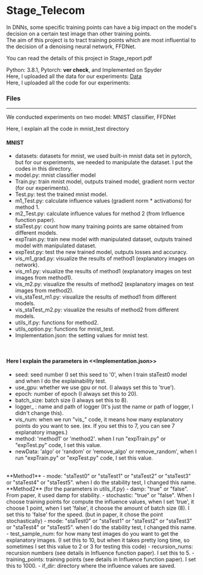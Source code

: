 # Stage_Telecom

 
In DNNs, some specific training points can have a big impact on the model's decision on a certain test image than other training points.   
The aim of this project is to tract training points which are most influential to the decision of a denoising neural network, FFDNet.   
   
You can read the details of this project in Stage_report.pdf   
   
   
Python: 3.8.1, Pytorch: **ver check**, and Implemented on Spyder   
Here, I uploaded all the data for our experiments: [Data](https://drive.google.com/drive/folders/1yK_4DgJzb4Ify3Tp7nRX3B2mD8qlQ2iI?usp=sharing)   
Here, I uploaded all the code for our experiments:   
   
   
   
### Files  
-------------------------------------------------------
  
We conducted experiments on two model: MNIST classifier, FFDNet  
  
  
  
Here, I explain all the code in mnist_test directory
  
#### MNIST  
- datasets: datasets for mnist, we used built-in mnist data set in pytorch, but for our experiments, we needed to manipulate the dataset. I put the codes in this directory.
- model.py: mnist classifier model
- Train.py: train mnist model, outputs trained model, gradient norm vector (for our experiments).
- Test.py: test the trained mnist model.
- m1_Test.py: calculate influence values (gradient norm * activations) for method 1.
- m2_Test.py: calculate influence values for method 2 (from Influence function paper).
- staTest.py: count how many training points are same obtained from different models.
- expTrain.py: train new model with manipulated dataset, outputs trained model with manipulated dataset.
- expTest.py: test the new trained model, outputs losses and accuracy.
- vis_m1_grad.py: visualize the results of method1 (explanatory images on network).
- vis_m1.py: visualize the results of method1 (explanatory images on test images from method1).
- vis_m2.py: visualize the results of method2 (explanatory images on test images from method2).
- vis_staTest_m1.py: visualize the results of method1 from different models.
- vis_staTest_m2.py: visualize the results of method2 from different models.
- utils_if.py: functions for method2.
- utils_option.py: functions for mnist_test.
- Implementation.json: the setting values for mnist test.
<br />

#### Here I explain the parameters in <<Implementation.json>>
- seed: seed number (I set this seed to '0', when I train staTest0 model and when I do the explainability test.
- use_gpu: whether we use gpu or not. (I always set this to 'true').
- epoch: number of epoch (I always set this to 20).
- batch_size: batch size (I always set this to 8).
- logger_ : name and path of logger (It's just the name or path of logger, I didn't change this).
- vis_num: when we run "vis_" code, it means how many explanatory points do you want to see. (ex. If you set this to 7, you can see 7 explanatory images.)
- method: 'method1' or 'method2'. when I run "expTrain.py" or "expTest.py" code, I set this value.
- newData: 'algo' or 'random' or 'remove_algo' or remove_random', when I run "expTrain.py" or "expTest.py" code, I set this value.
<br />
  **Method1**  
- mode: "staTest0" or "staTest1" or "staTest2" or "staTest3" or "staTest4" or "staTest5". when I do the stability test, I changed this name.
<br />
  **Method2** (for the parameters in utils_if.py)  
- damp: "true" or "false". From paper, it used damp for stability.
- stochastic: "true" or "false". When I choose training points for compute the influence values, when I set 'true', it choose 1 point, when I set 'false', it choose the amount of batch size (8). I set this to 'false' for the speed. (but in paper, it chose the point stochastically)
- mode: "staTest0" or "staTest1" or "staTest2" or "staTest3" or "staTest4" or "staTest5". when I do the stability test, I changed this name.
- test_sample_num: for how many test images do you want to get the explanatory images. (I set this to 10, but when it takes pretty long time, so sometimes I set this value to 2 or 3 for testing this code)
- recursion_nums: recursion numbers (see details in Influence function paper). I set this to 5.
- training_points: training points (see details in Influence function paper). I set this to 1000.
- if_dir: directory where the influence values are saved.
  
 
